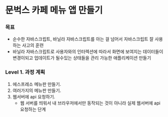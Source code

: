 # 문벅스 카페 메뉴 앱 만들기

### 목표

- 순수한 자바스크립트, 바닐라 자바스크립트를 아는 걸 넘어서 자바스크립트 잘 사용하는 사고의 훈련
- 바닐라 자바스크립트로 사용자와의 인터렉션에 따라서 화면에 보여지는 데이터들이 변경이되고 업데이트가 될수있는 상태들을 관리 가능한 애플리케이션 만들기

### Level 1. 과정 계획

1. 에스프레소 메뉴판 만들기.
2. 여러가지의 메뉴판 만들기.
3. 웹서버에 api 요청하기.
   - 웹 서버를 띄워서 내 브라우저에서만 동작되는 것이 아니라 실제 웹서버에 api 요청하는 단계
